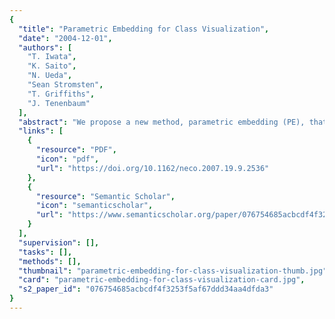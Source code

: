 ```yaml
---
{
  "title": "Parametric Embedding for Class Visualization",
  "date": "2004-12-01",
  "authors": [
    "T. Iwata",
    "K. Saito",
    "N. Ueda",
    "Sean Stromsten",
    "T. Griffiths",
    "J. Tenenbaum"
  ],
  "abstract": "We propose a new method, parametric embedding (PE), that embeds objects with the class structure into a low-dimensional visualization space. PE takes as input a set of class conditional probabilities for given data points and tries to preserve the structure in an embedding space by minimizing a sum of Kullback-Leibler divergences, under the assumption that samples are generated by a gaussian mixture with equal covariances in the embedding space. PE has many potential uses depending on the source of the input data, providing insight into the classifier's behavior in supervised, semisupervised, and unsupervised settings. The PE algorithm has a computational advantage over conventional embedding methods based on pairwise object relations since its complexity scales with the product of the number of objects and the number of classes. We demonstrate PE by visualizing supervised categorization of Web pages, semisupervised categorization of digits, and the relations of words and latent topics found by an unsupervised algorithm, latent Dirichlet allocation.",
  "links": [
    {
      "resource": "PDF",
      "icon": "pdf",
      "url": "https://doi.org/10.1162/neco.2007.19.9.2536"
    },
    {
      "resource": "Semantic Scholar",
      "icon": "semanticscholar",
      "url": "https://www.semanticscholar.org/paper/076754685acbcdf4f3253f5af67ddd34aa4dfda3"
    }
  ],
  "supervision": [],
  "tasks": [],
  "methods": [],
  "thumbnail": "parametric-embedding-for-class-visualization-thumb.jpg",
  "card": "parametric-embedding-for-class-visualization-card.jpg",
  "s2_paper_id": "076754685acbcdf4f3253f5af67ddd34aa4dfda3"
}
---
```


